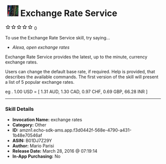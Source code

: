 # &nbsp;<img src="skill_icon" alt="Exchange Rate Service icon" width="36"> Exchange Rate Service
![0 stars](../../images/ic_star_border_black_18dp_1x.png)![0 stars](../../images/ic_star_border_black_18dp_1x.png)![0 stars](../../images/ic_star_border_black_18dp_1x.png)![0 stars](../../images/ic_star_border_black_18dp_1x.png)![0 stars](../../images/ic_star_border_black_18dp_1x.png) 0

To use the Exchange Rate Service skill, try saying...

* *Alexa, open exchange rates*

Exchange Rate Service provides the latest, up to the minute, currency exchange rates.

Users can change the default base rate, if required. Help is provided, that describes the available commands. The first version of the skill will present a list of 5 popular exchange rates.

eg . 1.00 USD = [ 1.31 AUD, 1.30 CAD, 0.97 CHF, 0.69 GBP, 66.28 INR ]

***

### Skill Details

* **Invocation Name:** exchange rates
* **Category:** Other
* **ID:** amzn1.echo-sdk-ams.app.f3d0442f-568e-4790-a431-1b48e70546af
* **ASIN:** B01DJ7Z29Y
* **Author:** Mario Parisi
* **Release Date:** March 28, 2016 @ 07:19:14
* **In-App Purchasing:** No
